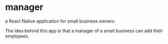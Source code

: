 # manager
a React Native application for small business owners

The idea behind this app is that a manager of a small business can add their employees.
